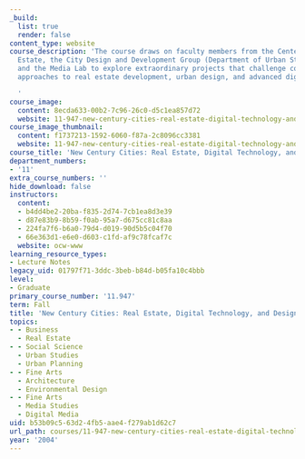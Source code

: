 ```yaml
---
_build:
  list: true
  render: false
content_type: website
course_description: 'The course draws on faculty members from the Center for Real
  Estate, the City Design and Development Group (Department of Urban Studies and Planning),
  and the Media Lab to explore extraordinary projects that challenge conventional
  approaches to real estate development, urban design, and advanced digital technology.

  '
course_image:
  content: 8ecda633-00b2-7c96-26c0-d5c1ea857d72
  website: 11-947-new-century-cities-real-estate-digital-technology-and-design-fall-2004
course_image_thumbnail:
  content: f1737213-1592-6060-f87a-2c8096cc3381
  website: 11-947-new-century-cities-real-estate-digital-technology-and-design-fall-2004
course_title: 'New Century Cities: Real Estate, Digital Technology, and Design'
department_numbers:
- '11'
extra_course_numbers: ''
hide_download: false
instructors:
  content:
  - b4dd4be2-20ba-f835-2d74-7cb1ea8d3e39
  - d87e83b9-8b59-f0ab-95a7-d675cc81c8aa
  - 224fa7f6-b6a0-79d4-d019-90d5b5c04f70
  - 66e363d1-e6e0-d603-c1fd-af9c78fcaf7c
  website: ocw-www
learning_resource_types:
- Lecture Notes
legacy_uid: 01797f71-3ddc-3beb-b84d-b05fa10c4bbb
level:
- Graduate
primary_course_number: '11.947'
term: Fall
title: 'New Century Cities: Real Estate, Digital Technology, and Design'
topics:
- - Business
  - Real Estate
- - Social Science
  - Urban Studies
  - Urban Planning
- - Fine Arts
  - Architecture
  - Environmental Design
- - Fine Arts
  - Media Studies
  - Digital Media
uid: b53b09c5-63d2-4fb5-aae4-f279ab1d62c7
url_path: courses/11-947-new-century-cities-real-estate-digital-technology-and-design-fall-2004
year: '2004'
---
```

